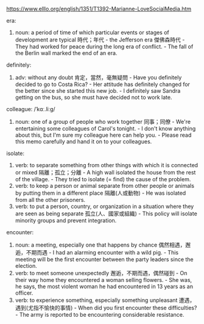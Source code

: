 https://www.elllo.org/english/1351/T1392-Marianne-LoveSocialMedia.htm

era:
  1. noun: a period of time of which particular events or stages of development are typical  時代；年代
    - the Jefferson era  傑佛森時代
    - They had worked for peace during the long era of conflict.
    - The fall of the Berlin wall marked the end of an era.

definitely:
  1. adv: without any doubt  肯定，當然，毫無疑問
    - Have you definitely decided to go to Costa Rica?
    - Her attitude has definitely changed for the better since she started this new job.
    - I definitely saw Sandra getting on the bus, so she must have decided not to work late.

colleague:  /ˈkɑː.liːɡ/
  1. noun: one of a group of people who work together  同事；同僚
    - We're entertaining some colleagues of Carol's tonight.
    - I don't know anything about this, but I'm sure my colleague here can help you.
    - Please read this memo carefully and hand it on to your colleagues.

isolate:
  1. verb: to separate something from other things with which it is connected or mixed  隔離；孤立；分離
    - A high wall isolated the house from the rest of the village.
    - They tried to isolate (= find) the cause of the problem.
  2. verb: to keep a person or animal separate from other people or animals by putting them in a different place  隔離(人或動物)
    - He was isolated from all the other prisoners.
  3. verb: to put a person, country, or organization in a situation where they are seen as being separate  孤立(人、國家或組織)
    - This policy will isolate minority groups and prevent integration.

encounter:
  1. noun: a meeting, especially one that happens by chance  偶然相遇，邂逅，不期而遇
    - I had an alarming encounter with a wild pig.
    - This meeting will be the first encounter between the party leaders since the election.
  2. verb: to meet someone unexpectedly  邂逅，不期而遇，偶然碰到
    - On their way home they encountered a woman selling flowers.
    - She was, he says, the most violent woman he had encountered in 13 years as an officer.
  3. verb: to experience something, especially something unpleasant  遭遇，遇到(尤指不愉快的事情)
    - When did you first encounter these difficulties?
    - The army is reported to be encountering considerable resistance.
